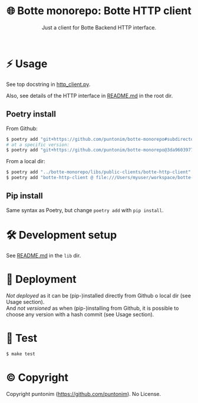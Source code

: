 <p align="center">
  <h1 align="center">
    🌐 Botte monorepo: Botte HTTP client
  </h1>
  <p align="center">
    Just a client for Botte Backend HTTP interface.
  <p>
</p>

<br>

⚡ Usage
=======

See top docstring in [http_client.py](botte_http_client/http_client.py).

Also, see details of the HTTP interface in [README.md](../../../README.md) in the root dir.

Poetry install
--------------
From Github:
```sh
$ poetry add "git+https://github.com/puntonim/botte-monorepo#subdirectory=libs/public-clients/botte-http-client"
# at a specific version:
$ poetry add "git+https://github.com/puntonim/botte-monorepo@3da9603977a5e2948429627ac83309353cca693d#subdirectory=libs/public-clients/botte-http-client"
```

From a local dir:
```sh
$ poetry add "../botte-monorepo/libs/public-clients/botte-http-client"
$ poetry add "botte-http-client @ file:///Users/myuser/workspace/botte-monorepo/libs/public-clients/botte-http-client"
```

Pip install
-----------
Same syntax as Poetry, but change `poetry add` with `pip install`.


🛠️ Development setup
====================

See [README.md](../../README.md) in the `lib` dir.


🚀 Deployment
=============

*Not deployed* as it can be (pip-)installed directly from Github o local dir 
 (see Usage section).\
And *not versioned* as when (pip-)installing from Github, it is possible to choose
 any version with a hash commit (see Usage section).


🔨 Test
======

```sh
$ make test
```


©️ Copyright
=============

Copyright puntonim (https://github.com/puntonim). No License.
